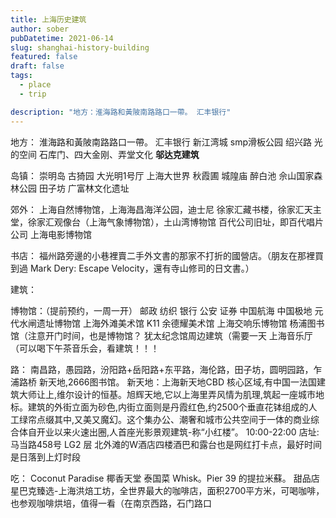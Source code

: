 ```yaml
---
title: 上海历史建筑
author: sober
pubDatetime: 2021-06-14
slug: shanghai-history-building
featured: false
draft: false
tags:
  - place
  - trip

description: "地方：淮海路和黃陂南路路口一帶。 汇丰银行"
---
```


地方：
淮海路和黃陂南路路口一帶。
汇丰银行
新江湾城 smp滑板公园
绍兴路 光的空间
石库门、四大金刚、弄堂文化
**邬达克建筑**

岛镇：
崇明岛
古猗园
大光明1号厅
上海大世界
秋霞圃
城隍庙
醉白池
佘山国家森林公园
田子坊
广富林文化遗址

郊外：
上海自然博物馆，上海海昌海洋公园，迪士尼
徐家汇藏书楼，徐家汇天主堂，徐家汇观像台（上海气象博物馆），土山湾博物馆
百代公司旧址，即百代唱片公司
上海电影博物馆

书店：
福州路旁邊的小巷裡賣二手外文書的那家不打折的國營店。（朋友在那裡買到過 Mark Dery: Escape Velocity，還有寺山修司的日文書。）

建筑：

博物馆：（提前预约，一周一开）
邮政
纺织
银行
公安
证券
中国航海
中国极地
元代水闸遗址博物馆
上海外滩美术馆
K11
余德耀美术馆
上海交响乐博物馆
杨浦图书馆（注意开门时间，也是博物馆？
犹太纪念馆周边建筑（需要一天
上海音乐厅（可以喝下午茶音乐会，看建筑！！！

路：
南昌路，愚园路，汾阳路+岳阳路+东平路，海伦路，田子坊，圆明园路，乍浦路桥
新天地,2666图书馆。
新天地：上海新天地CBD 核心区域,有中国一法国建筑大师让上,维尔设计的恒基。旭辉天地,它以上海里弄风情为肌理,筑起一座城市地标。建筑的外街立面为砂色,内街立面则是丹霞红色,约2500个垂直花钵组成的人工绿帘点缀其中,又美又魔幻。这个集办公、潮奢和城市公共空间于一体的商业综合体自开业以来火速出圈,人首座光影景观建筑-称“小红楼”。
10:00-22:00
店址:马当路458号 LG2 层
北外滩的W酒店四楼酒巴和露台也是网红打卡点，最好时间是日落到上灯时段

吃：
Coconut Paradise 椰香天堂 泰国菜
Whisk。Pier 39 的提拉米蘇。 甜品店
星巴克臻选-上海洪焙工坊，全世界最大的咖啡店，面积2700平方米，可喝咖啡，也参观咖啡烘培，值得一看（在南京西路，石门路口
